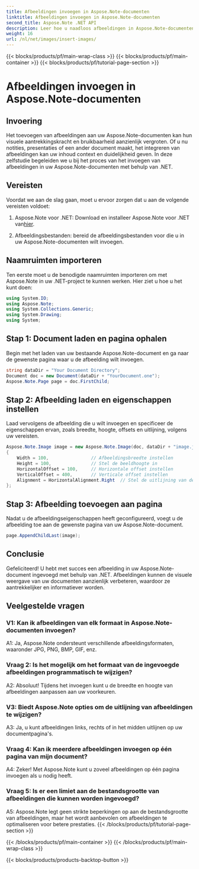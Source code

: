 ```yaml
---
title: Afbeeldingen invoegen in Aspose.Note-documenten
linktitle: Afbeeldingen invoegen in Aspose.Note-documenten
second_title: Aspose.Note .NET API
description: Leer hoe u naadloos afbeeldingen in Aspose.Note-documenten kunt invoegen met behulp van .NET voor verbeterde visuele inhoud. Volg onze stapsgewijze handleiding voor eenvoudige integratie.
weight: 16
url: /nl/net/images/insert-images/
---
```


{{< blocks/products/pf/main-wrap-class >}}
{{< blocks/products/pf/main-container >}}
{{< blocks/products/pf/tutorial-page-section >}}

# Afbeeldingen invoegen in Aspose.Note-documenten

## Invoering

Het toevoegen van afbeeldingen aan uw Aspose.Note-documenten kan hun visuele aantrekkingskracht en bruikbaarheid aanzienlijk vergroten. Of u nu notities, presentaties of een ander document maakt, het integreren van afbeeldingen kan uw inhoud context en duidelijkheid geven. In deze zelfstudie begeleiden we u bij het proces van het invoegen van afbeeldingen in uw Aspose.Note-documenten met behulp van .NET.

## Vereisten

Voordat we aan de slag gaan, moet u ervoor zorgen dat u aan de volgende vereisten voldoet:

1.  Aspose.Note voor .NET: Download en installeer Aspose.Note voor .NET van[hier](https://releases.aspose.com/note/net/).
   
2. Afbeeldingsbestanden: bereid de afbeeldingsbestanden voor die u in uw Aspose.Note-documenten wilt invoegen.

## Naamruimten importeren

Ten eerste moet u de benodigde naamruimten importeren om met Aspose.Note in uw .NET-project te kunnen werken. Hier ziet u hoe u het kunt doen:

```csharp
using System.IO;
using Aspose.Note;
using System.Collections.Generic;
using System.Drawing;
using System;
```

## Stap 1: Document laden en pagina ophalen

Begin met het laden van uw bestaande Aspose.Note-document en ga naar de gewenste pagina waar u de afbeelding wilt invoegen.

```csharp
string dataDir = "Your Document Directory";
Document doc = new Document(dataDir + "YourDocument.one");
Aspose.Note.Page page = doc.FirstChild;
```

## Stap 2: Afbeelding laden en eigenschappen instellen

Laad vervolgens de afbeelding die u wilt invoegen en specificeer de eigenschappen ervan, zoals breedte, hoogte, offsets en uitlijning, volgens uw vereisten.

```csharp
Aspose.Note.Image image = new Aspose.Note.Image(doc, dataDir + "image.jpg")
{
    Width = 100,                // Afbeeldingsbreedte instellen
    Height = 100,               // Stel de beeldhoogte in
    HorizontalOffset = 100,     // Horizontale offset instellen
    VerticalOffset = 400,       // Verticale offset instellen
    Alignment = HorizontalAlignment.Right  // Stel de uitlijning van de afbeelding in
};
```

## Stap 3: Afbeelding toevoegen aan pagina

Nadat u de afbeeldingseigenschappen heeft geconfigureerd, voegt u de afbeelding toe aan de gewenste pagina van uw Aspose.Note-document.

```csharp
page.AppendChildLast(image);
```

## Conclusie

Gefeliciteerd! U hebt met succes een afbeelding in uw Aspose.Note-document ingevoegd met behulp van .NET. Afbeeldingen kunnen de visuele weergave van uw documenten aanzienlijk verbeteren, waardoor ze aantrekkelijker en informatiever worden.

## Veelgestelde vragen

### V1: Kan ik afbeeldingen van elk formaat in Aspose.Note-documenten invoegen?

A1: Ja, Aspose.Note ondersteunt verschillende afbeeldingsformaten, waaronder JPG, PNG, BMP, GIF, enz.

### Vraag 2: Is het mogelijk om het formaat van de ingevoegde afbeeldingen programmatisch te wijzigen?

A2: Absoluut! Tijdens het invoegen kunt u de breedte en hoogte van afbeeldingen aanpassen aan uw voorkeuren.

### V3: Biedt Aspose.Note opties om de uitlijning van afbeeldingen te wijzigen?

A3: Ja, u kunt afbeeldingen links, rechts of in het midden uitlijnen op uw documentpagina's.

### Vraag 4: Kan ik meerdere afbeeldingen invoegen op één pagina van mijn document?

A4: Zeker! Met Aspose.Note kunt u zoveel afbeeldingen op één pagina invoegen als u nodig heeft.

### Vraag 5: Is er een limiet aan de bestandsgrootte van afbeeldingen die kunnen worden ingevoegd?

A5: Aspose.Note legt geen strikte beperkingen op aan de bestandsgrootte van afbeeldingen, maar het wordt aanbevolen om afbeeldingen te optimaliseren voor betere prestaties.
{{< /blocks/products/pf/tutorial-page-section >}}

{{< /blocks/products/pf/main-container >}}
{{< /blocks/products/pf/main-wrap-class >}}

{{< blocks/products/products-backtop-button >}}
